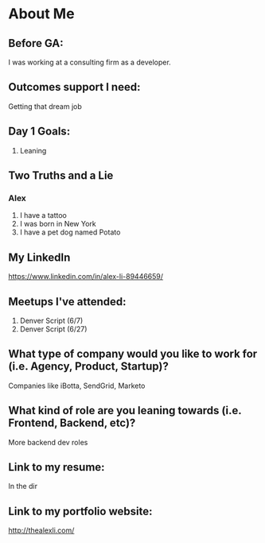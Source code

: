 # About Me

## Before GA:
I was working at a consulting firm as a developer.

## Outcomes support I need:
Getting that dream job

## Day 1 Goals:
1. Leaning

## Two Truths and a Lie

### Alex
1. I have a tattoo
2. I was born in New York
3. I have a pet dog named Potato


## My LinkedIn
https://www.linkedin.com/in/alex-li-89446659/

## Meetups I've attended:
1. Denver Script (6/7)
2. Denver Script (6/27)

## What type of company would you like to work for (i.e. Agency, Product, Startup)?
Companies like iBotta, SendGrid, Marketo

## What kind of role are you leaning towards (i.e. Frontend, Backend, etc)?
More backend dev roles

## Link to my resume: 
In the dir

## Link to my portfolio website: 
http://thealexli.com/
